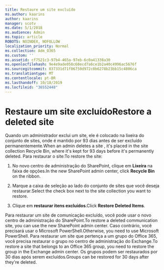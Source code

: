 ```yaml
---
title: Restaure um site excluído
ms.author: kaarins
author: kaarins
manager: scotv
ms.date: 5/1/2018
ms.audience: Admin
ms.topic: article
ROBOTS: NOINDEX, NOFOLLOW
localization_priority: Normal
ms.collection: Adm_O365
ms.custom: ''
ms.assetid: cf7521c3-97b4-465a-97eb-6c0a41338a30
ms.openlocfilehash: 9e4e9ade058c60ecd7a6ce1b2a40c4996ac5676f
ms.sourcegitcommit: 037331d71f06750d972c0b6278b23bb15c4806ca
ms.translationtype: MT
ms.contentlocale: pt-BR
ms.lasthandoff: 10/18/2019
ms.locfileid: "36552448"
---
```

# <a name="restore-a-deleted-site"></a><span data-ttu-id="3054d-102">Restaure um site excluído</span><span class="sxs-lookup"><span data-stu-id="3054d-102">Restore a deleted site</span></span>

<span data-ttu-id="3054d-103">Quando um administrador exclui um site, ele é colocado na lixeira do conjunto de sites, onde é mantido por 93 dias antes de ser excluído permanentemente.</span><span class="sxs-lookup"><span data-stu-id="3054d-103">When an admin deletes a site , it's placed in the site collection Recycle Bin, where it's kept for 93 days before it's permanently deleted.</span></span> <span data-ttu-id="3054d-104">Para restaurar o site:</span><span class="sxs-lookup"><span data-stu-id="3054d-104">To restore the site:</span></span>
  
1. <span data-ttu-id="3054d-105">No novo centro de administração do SharePoint, clique em **Lixeira** na faixa de opções.</span><span class="sxs-lookup"><span data-stu-id="3054d-105">In the new SharePoint admin center, click **Recycle Bin** on the ribbon.</span></span> 
    
2. <span data-ttu-id="3054d-106">Marque a caixa de seleção ao lado do conjunto de sites que você deseja restaurar.</span><span class="sxs-lookup"><span data-stu-id="3054d-106">Select the check box next to the site collection you want to restore.</span></span>
    
3. <span data-ttu-id="3054d-107">Clique em **restaurar itens excluídos**.</span><span class="sxs-lookup"><span data-stu-id="3054d-107">Click **Restore Deleted Items**.</span></span>
    
<span data-ttu-id="3054d-108">Para restaurar um site de comunicação excluído, você pode usar o novo centro de administração do SharePoint.</span><span class="sxs-lookup"><span data-stu-id="3054d-108">To restore a deleted communication site, you can use the new SharePoint admin center.</span></span> <span data-ttu-id="3054d-109">Caso contrário, você precisará usar o Microsoft PowerShell.</span><span class="sxs-lookup"><span data-stu-id="3054d-109">Otherwise, you need to use Microsoft PowerShell.</span></span> <span data-ttu-id="3054d-110">Para restaurar um site que pertença a um grupo do Office 365, você precisa restaurar o grupo no centro de administração do Exchange.</span><span class="sxs-lookup"><span data-stu-id="3054d-110">To restore a site that belongs to an Office 365 group, you need to restore the group in the Exchange admin center.</span></span> <span data-ttu-id="3054d-111">Os grupos podem ser restaurados por 30 dias após serem excluídos.</span><span class="sxs-lookup"><span data-stu-id="3054d-111">Groups can be restored for 30 days after they're deleted.</span></span>
  

